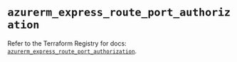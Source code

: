 # `azurerm_express_route_port_authorization`

Refer to the Terraform Registry for docs: [`azurerm_express_route_port_authorization`](https://registry.terraform.io/providers/hashicorp/azurerm/3.113.0/docs/resources/express_route_port_authorization).
